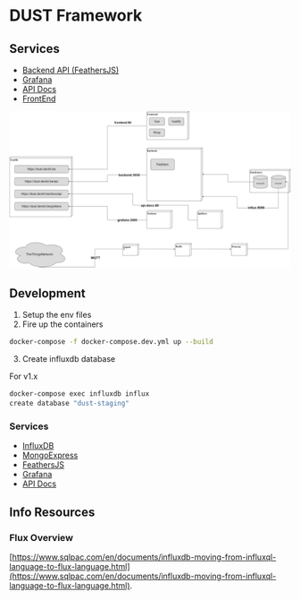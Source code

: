 # DUST Framework

## Services

* [Backend API (FeathersJS)](https://dust.devbitapp.be/api)
* [Grafana](https://dust.devbitapp.be/grafana)
* [API Docs](https://dust.devbitapp.be/docs/api)
* [FrontEnd](https://dust.devbitapp.be)

![Services](img/framework-services.drawio.png)

## Development

1. Setup the env files
2. Fire up the containers

```bash
docker-compose -f docker-compose.dev.yml up --build
```

3. Create influxdb database

For v1.x

```bash
docker-compose exec influxdb influx
create database "dust-staging"
```

### Services

* [InfluxDB](http://localhost:8086/)
* [MongoExpress](http://localhost:8081/)
* [FeathersJS](http://localhost:3030/)
* [Grafana](http://localhost:3000/)
* [API Docs](http://localhost/)

## Info Resources

### Flux Overview

[https://www.sqlpac.com/en/documents/influxdb-moving-from-influxql-language-to-flux-language.html](https://www.sqlpac.com/en/documents/influxdb-moving-from-influxql-language-to-flux-language.html).
